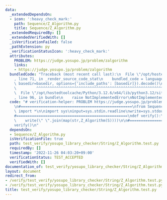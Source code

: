 ```yaml
---
data:
  _extendedDependsOn:
  - icon: ':heavy_check_mark:'
    path: Sequence/Z_Algorithm.py
    title: Sequence/Z_Algorithm.py
  _extendedRequiredBy: []
  _extendedVerifiedWith: []
  _isVerificationFailed: false
  _pathExtension: py
  _verificationStatusIcon: ':heavy_check_mark:'
  attributes:
    PROBLEM: https://judge.yosupo.jp/problem/zalgorithm
    links:
    - https://judge.yosupo.jp/problem/zalgorithm
  bundledCode: "Traceback (most recent call last):\n  File \"/opt/hostedtoolcache/Python/3.12.6/x64/lib/python3.12/site-packages/onlinejudge_verify/documentation/build.py\"\
    , line 71, in _render_source_code_stat\n    bundled_code = language.bundle(stat.path,\
    \ basedir=basedir, options={'include_paths': [basedir]}).decode()\n          \
    \         ^^^^^^^^^^^^^^^^^^^^^^^^^^^^^^^^^^^^^^^^^^^^^^^^^^^^^^^^^^^^^^^^^^^^^^^^^^^^^^^^^\n\
    \  File \"/opt/hostedtoolcache/Python/3.12.6/x64/lib/python3.12/site-packages/onlinejudge_verify/languages/python.py\"\
    , line 96, in bundle\n    raise NotImplementedError\nNotImplementedError\n"
  code: "# verification-helper: PROBLEM https://judge.yosupo.jp/problem/zalgorithm\n\
    \n#==================================================\nfrom Sequence.Z_Algorithm\
    \ import *\n\nimport sys\ninput=sys.stdin.readline\nwrite=sys.stdout.write\n\n\
    #==================================================\ndef verify():\n    S=input()[:-1]\n\
    \    write(\" \".join(map(str,Z_Algorithm(S))))\n\n#==================================================\n\
    verify()\n"
  dependsOn:
  - Sequence/Z_Algorithm.py
  isVerificationFile: true
  path: test_verify/yosupo_library_checker/String/Z_Algorithm.test.py
  requiredBy: []
  timestamp: '2022-11-26 04:03:20+09:00'
  verificationStatus: TEST_ACCEPTED
  verifiedWith: []
documentation_of: test_verify/yosupo_library_checker/String/Z_Algorithm.test.py
layout: document
redirect_from:
- /verify/test_verify/yosupo_library_checker/String/Z_Algorithm.test.py
- /verify/test_verify/yosupo_library_checker/String/Z_Algorithm.test.py.html
title: test_verify/yosupo_library_checker/String/Z_Algorithm.test.py
---
```

